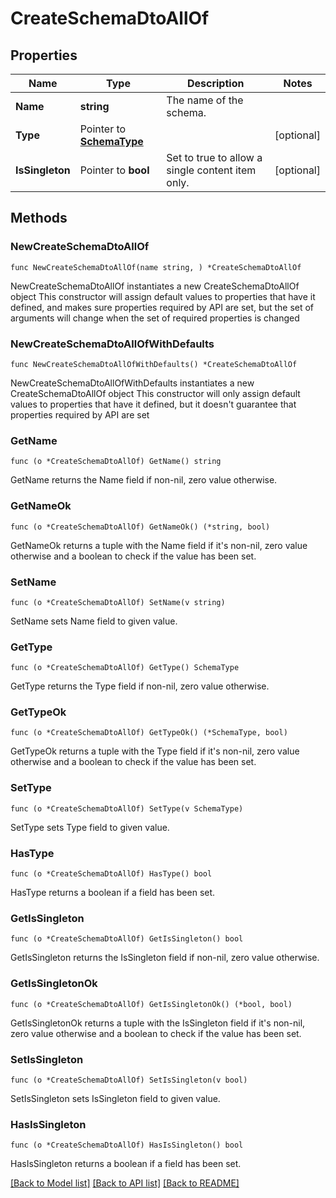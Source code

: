 # CreateSchemaDtoAllOf

## Properties

Name | Type | Description | Notes
------------ | ------------- | ------------- | -------------
**Name** | **string** | The name of the schema. | 
**Type** | Pointer to [**SchemaType**](SchemaType.md) |  | [optional] 
**IsSingleton** | Pointer to **bool** | Set to true to allow a single content item only. | [optional] 

## Methods

### NewCreateSchemaDtoAllOf

`func NewCreateSchemaDtoAllOf(name string, ) *CreateSchemaDtoAllOf`

NewCreateSchemaDtoAllOf instantiates a new CreateSchemaDtoAllOf object
This constructor will assign default values to properties that have it defined,
and makes sure properties required by API are set, but the set of arguments
will change when the set of required properties is changed

### NewCreateSchemaDtoAllOfWithDefaults

`func NewCreateSchemaDtoAllOfWithDefaults() *CreateSchemaDtoAllOf`

NewCreateSchemaDtoAllOfWithDefaults instantiates a new CreateSchemaDtoAllOf object
This constructor will only assign default values to properties that have it defined,
but it doesn't guarantee that properties required by API are set

### GetName

`func (o *CreateSchemaDtoAllOf) GetName() string`

GetName returns the Name field if non-nil, zero value otherwise.

### GetNameOk

`func (o *CreateSchemaDtoAllOf) GetNameOk() (*string, bool)`

GetNameOk returns a tuple with the Name field if it's non-nil, zero value otherwise
and a boolean to check if the value has been set.

### SetName

`func (o *CreateSchemaDtoAllOf) SetName(v string)`

SetName sets Name field to given value.


### GetType

`func (o *CreateSchemaDtoAllOf) GetType() SchemaType`

GetType returns the Type field if non-nil, zero value otherwise.

### GetTypeOk

`func (o *CreateSchemaDtoAllOf) GetTypeOk() (*SchemaType, bool)`

GetTypeOk returns a tuple with the Type field if it's non-nil, zero value otherwise
and a boolean to check if the value has been set.

### SetType

`func (o *CreateSchemaDtoAllOf) SetType(v SchemaType)`

SetType sets Type field to given value.

### HasType

`func (o *CreateSchemaDtoAllOf) HasType() bool`

HasType returns a boolean if a field has been set.

### GetIsSingleton

`func (o *CreateSchemaDtoAllOf) GetIsSingleton() bool`

GetIsSingleton returns the IsSingleton field if non-nil, zero value otherwise.

### GetIsSingletonOk

`func (o *CreateSchemaDtoAllOf) GetIsSingletonOk() (*bool, bool)`

GetIsSingletonOk returns a tuple with the IsSingleton field if it's non-nil, zero value otherwise
and a boolean to check if the value has been set.

### SetIsSingleton

`func (o *CreateSchemaDtoAllOf) SetIsSingleton(v bool)`

SetIsSingleton sets IsSingleton field to given value.

### HasIsSingleton

`func (o *CreateSchemaDtoAllOf) HasIsSingleton() bool`

HasIsSingleton returns a boolean if a field has been set.


[[Back to Model list]](../README.md#documentation-for-models) [[Back to API list]](../README.md#documentation-for-api-endpoints) [[Back to README]](../README.md)



